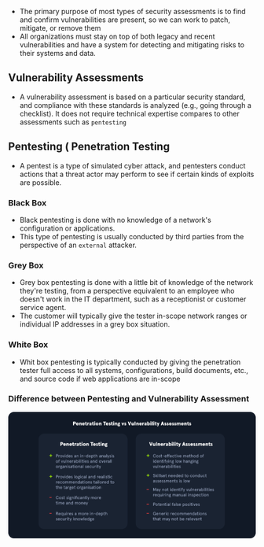 - The primary purpose of most types of security assessments is to find and confirm vulnerabilities are present, so we can work to patch, mitigate, or remove them
- All organizations must stay on top of both legacy and recent vulnerabilities and have a system for detecting and mitigating risks to their systems and data.

## Vulnerability Assessments
- A vulnerability assessment is based on a particular security standard, and compliance with these standards is analyzed (e.g., going through a checklist). It does not require technical expertise compares to other assessments such as `pentesting`

## Pentesting ( Penetration Testing
- A pentest is a type of simulated cyber attack, and pentesters conduct actions that a threat actor may perform to see if certain kinds of exploits are possible.

### Black Box 
- Black pentesting is done with no knowledge of a network's configuration or applications.
- This type of pentesting is usually conducted by third parties from the perspective of an `external` attacker.
### Grey Box
- Grey box pentesting is done with a little bit of knowledge of the network they're testing, from a perspective equivalent to an employee who doesn't work in the IT department, such as a receptionist or customer service agent.
- The customer will typically give the tester in-scope network ranges or individual IP addresses in a grey box situation.
### White Box
- Whit box pentesting is typically conducted by giving the penetration tester full access to all systems, configurations, build documents, etc., and source code if web applications are in-scope
                                                                                                                                                                                                                                    
### Difference between Pentesting and Vulnerability Assessment

![](assets/Pasted%20image%2020240627161239.png)